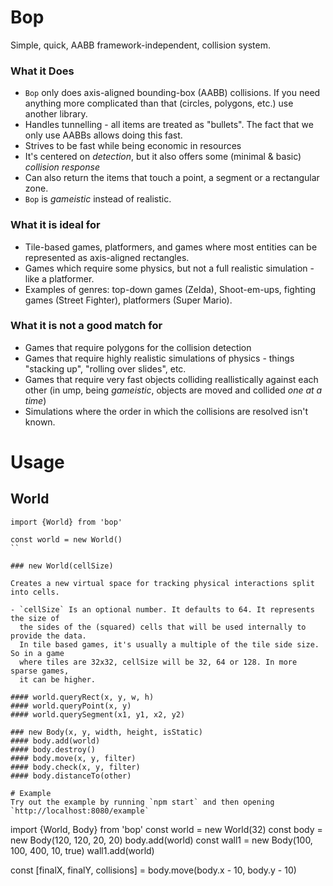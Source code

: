 # Bop
Simple, quick, AABB framework-independent, collision system.

### What it Does
* `Bop` only does axis-aligned bounding-box (AABB) collisions. If you need anything
  more complicated than that (circles, polygons, etc.) use another library.
* Handles tunnelling - all items are treated as "bullets". The fact that we only
  use AABBs allows doing this fast.
* Strives to be fast while being economic in resources
* It's centered on *detection*, but it also offers some (minimal & basic) *collision response*
* Can also return the items that touch a point, a segment or a rectangular zone.
* `Bop` is _gameistic_ instead of realistic.


### What it is ideal for

* Tile-based games, platformers, and games where most entities can be represented
  as axis-aligned rectangles.
* Games which require some physics, but not a full realistic simulation - like a platformer.
* Examples of genres: top-down games (Zelda), Shoot-em-ups, fighting games (Street
  Fighter), platformers (Super Mario).

### What it is not a good match for

* Games that require polygons for the collision detection
* Games that require highly realistic simulations of physics - things "stacking
  up", "rolling over slides", etc.
* Games that require very fast objects colliding reallistically against each other
  (in ump, being _gameistic_, objects are moved and collided _one at a time_)
* Simulations where the order in which the collisions are resolved isn't known.

# Usage

## World

```
import {World} from 'bop'

const world = new World()
``

### new World(cellSize)

Creates a new virtual space for tracking physical interactions split into cells.

- `cellSize` Is an optional number. It defaults to 64. It represents the size of
  the sides of the (squared) cells that will be used internally to provide the data.
  In tile based games, it's usually a multiple of the tile side size. So in a game
  where tiles are 32x32, cellSize will be 32, 64 or 128. In more sparse games,
  it can be higher.

#### world.queryRect(x, y, w, h)
#### world.queryPoint(x, y)
#### world.querySegment(x1, y1, x2, y2)

### new Body(x, y, width, height, isStatic)
#### body.add(world)
#### body.destroy()
#### body.move(x, y, filter)
#### body.check(x, y, filter)
#### body.distanceTo(other)

# Example
Try out the example by running `npm start` and then opening `http://localhost:8080/example`

```
import {World, Body} from 'bop'
const world = new World(32)
const body = new Body(120, 120, 20, 20)
body.add(world)
const wall1 = new Body(100, 100, 400, 10, true)
wall1.add(world)

const [finalX, finalY, collisions] = body.move(body.x - 10, body.y - 10)
```

